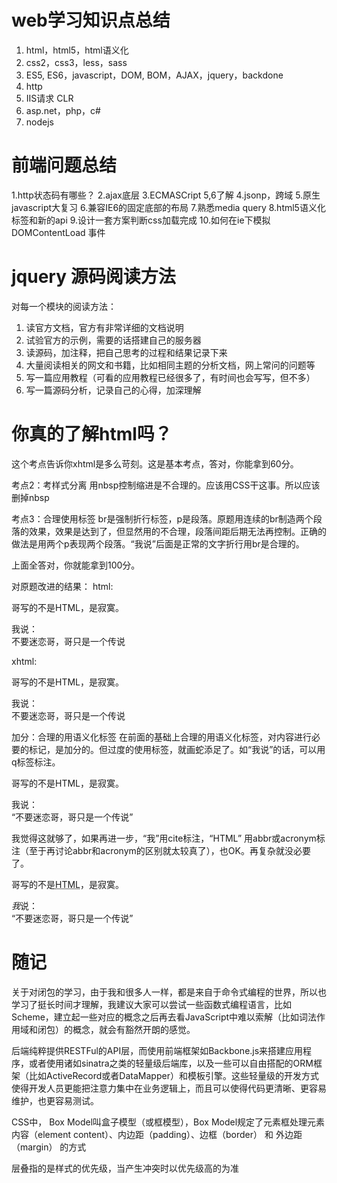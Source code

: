 # web学习知识点总结
1. html，html5，html语义化
2. css2，css3，less，sass
3. ES5, ES6，javascript，DOM, BOM，AJAX，jquery，backdone
4. http
5. IIS请求 CLR
6. asp.net，php，c#
7. nodejs

# 前端问题总结
1.http状态码有哪些？
2.ajax底层
3.ECMASCript 5,6了解
4.jsonp，跨域
5.原生javascript大复习
6.兼容IE6的固定底部的布局
7.熟悉media query
8.html5语义化标签和新的api
9.设计一套方案判断css加载完成
10.如何在ie下模拟DOMContentLoad 事件

# jquery 源码阅读方法
对每一个模块的阅读方法： 
1. 读官方文档，官方有非常详细的文档说明
2. 试验官方的示例，需要的话搭建自己的服务器
3. 读源码，加注释，把自己思考的过程和结果记录下来
4. 大量阅读相关的网文和书籍，比如相同主题的分析文档，网上常问的问题等
5. 写一篇应用教程（可看的应用教程已经很多了，有时间也会写写，但不多）
6. 写一篇源码分析，记录自己的心得，加深理解

# 你真的了解html吗？
这个考点告诉你xhtml是多么苛刻。这是基本考点，答对，你能拿到60分。

考点2：考样式分离
用nbsp控制缩进是不合理的。应该用CSS干这事。所以应该删掉nbsp

考点3：合理使用标签
br是强制折行标签，p是段落。原题用连续的br制造两个段落的效果，效果是达到了，但显然用的不合理，段落间距后期无法再控制。正确的做法是用两个p表现两个段落。“我说”后面是正常的文字折行用br是合理的。

上面全答对，你就能拿到100分。

对原题改进的结果：
html:
<p>哥写的不是HTML，是寂寞。<p>我说：<br> 不要迷恋哥，哥只是一个传说

xhtml:
<p>哥写的不是HTML，是寂寞。</p><p>我说：<br /> 不要迷恋哥，哥只是一个传说</p>

加分：合理的用语义化标签
在前面的基础上合理的用语义化标签，对内容进行必要的标记，是加分的。但过度的使用标签，就画蛇添足了。如“我说”的话，可以用q标签标注。

<p>哥写的不是HTML，是寂寞。
<p>我说：<br> <q>不要迷恋哥，哥只是一个传说</q>

我觉得这就够了，如果再进一步，“我”用cite标注，“HTML” 用abbr或acronym标注（至于再讨论abbr和acronym的区别就太较真了），也OK。再复杂就没必要了。

<p> 哥写的不是<abbr title=”Hyper Text Markup Language”>HTML</abbr>，是寂寞。
<p><cite> 我</cite>说：<br> <q>不要迷恋哥，哥只是一个传说</q>

# 随记
关于对闭包的学习，由于我和很多人一样，都是来自于命令式编程的世界，所以也学习了挺长时间才理解，我建议大家可以尝试一些函数式编程语言，比如Scheme，建立起一些对应的概念之后再去看JavaScript中难以索解（比如词法作用域和闭包）的概念，就会有豁然开朗的感觉。

后端纯粹提供RESTFul的API层，而使用前端框架如Backbone.js来搭建应用程序，或者使用诸如sinatra之类的轻量级后端库，以及一些可以自由搭配的ORM框架（比如ActiveRecord或者DataMapper）和模板引擎。这些轻量级的开发方式使得开发人员更能把注意力集中在业务逻辑上，而且可以使得代码更清晰、更容易维护，也更容易测试。

CSS中， Box Model叫盒子模型（或框模型），Box Model规定了元素框处理元素内容（element content）、内边距（padding）、边框（border） 和 外边距（margin） 的方式

层叠指的是样式的优先级，当产生冲突时以优先级高的为准
